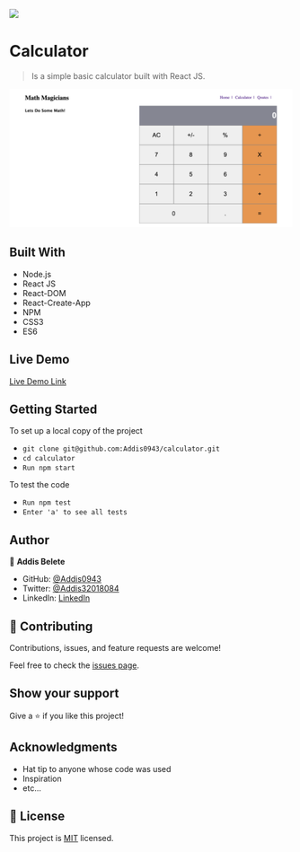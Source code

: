 ![](https://img.shields.io/badge/Microverse-blueviolet)

# Calculator

> Is a simple basic calculator built with React JS.

![screenshot](./Asset/calc.png)

## Built With

- Node.js
- React JS
- React-DOM
- React-Create-App
- NPM
- CSS3
- ES6

## Live Demo

[Live Demo Link](https://addis-calculator.herokuapp.com/)

## Getting Started

To set up a local copy of the project

- `git clone git@github.com:Addis0943/calculator.git`
- `cd calculator`
- `Run npm start`

To test the code

- `Run npm test`
- `Enter 'a' to see all tests `

## Author

👤 **Addis Belete**

- GitHub: [@Addis0943](https://github.com/Addis0943)
- Twitter: [@Addis32018084](https://twitter.com/Addis32018084)
- LinkedIn: [LinkedIn](https://www.linkedin.com/in/addis-belete-134b98191/)

## 🤝 Contributing

Contributions, issues, and feature requests are welcome!

Feel free to check the [issues page](../../issues/).

## Show your support

Give a ⭐️ if you like this project!

## Acknowledgments

- Hat tip to anyone whose code was used
- Inspiration
- etc...

## 📝 License

This project is [MIT](./MIT.md) licensed.
